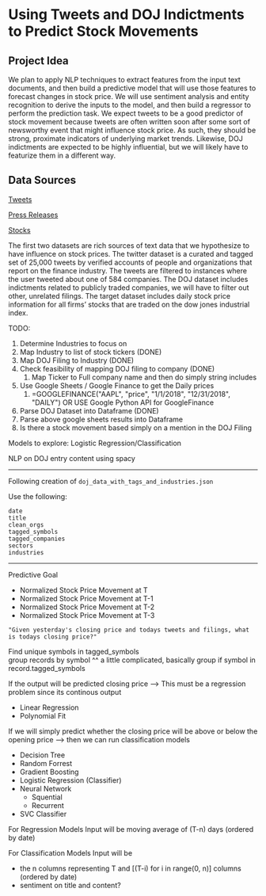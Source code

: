 # Using Tweets and DOJ Indictments to Predict Stock Movements

## Project Idea

We plan to apply NLP techniques to extract features from the input text documents, and then build a predictive model that will use those features to forecast changes in stock price.  We will use sentiment analysis and entity recognition to derive the inputs to the model, and then build a regressor to perform the prediction task.  We expect tweets to be a good predictor of stock movement because tweets are often written soon after some sort of newsworthy event that might influence stock price.  As such, they should be strong, proximate indicators of underlying market trends.  Likewise, DOJ indictments are expected to be highly influential, but we will likely have to featurize them in a different way.

## Data Sources

[Tweets](https://www.kaggle.com/davidwallach/financial-tweets)

[Press Releases](https://www.kaggle.com/jbencina/department-of-justice-20092018-press-releases)

[Stocks](https://www.kaggle.com/timoboz/stock-data-dow-jones)

The first two datasets are rich sources of text data that we hypothesize to have influence on stock prices.  The twitter dataset is a curated and tagged set of 25,000 tweets by verified accounts of people and organizations that report on the finance industry.  The tweets are filtered to instances where the user tweeted about one of 584 companies.  The DOJ dataset includes indictments related to publicly traded companies, we will have to filter out other, unrelated filings.  The target dataset includes daily stock price information for all firms’ stocks that are traded on the dow jones industrial index.


TODO:
1. Determine Industries to focus on
2. Map Industry to list of stock tickers (DONE)
3. Map DOJ Filing to Industry (DONE)
4. Check feasibility of mapping DOJ filing to company (DONE)
   1. Map Ticker to Full company name and then do simply string includes
5. Use Google Sheets / Google Finance to get the Daily prices
   1. =GOOGLEFINANCE("AAPL", "price", "1/1/2018", "12/31/2018", "DAILY")
   OR USE Google Python API for GoogleFinance
6. Parse DOJ Dataset into Dataframe (DONE)
7. Parse above google sheets results into Dataframe
8. Is there a stock movement based simply on a mention in the DOJ Filing


Models to explore:
Logistic Regression/Classification

NLP on DOJ entry content using spacy


---

Following creation of `doj_data_with_tags_and_industries.json`

Use the following:
```
date
title
clean_orgs
tagged_symbols
tagged_companies
sectors
industries
```


---
Predictive Goal

- Normalized Stock Price Movement at T
- Normalized Stock Price Movement at T-1
- Normalized Stock Price Movement at T-2
- Normalized Stock Price Movement at T-3

```
"Given yesterday's closing price and todays tweets and filings, what is todays closing price?"
```



Find unique symbols in tagged_symbols  
group records by symbol 
  ^^ a little complicated, basically group if symbol in record.tagged_symbols



If the output will be predicted closing price 
  --> This must be a regression problem since its continous output
- Linear Regression
- Polynomial Fit
  


If we will simply predict whether the closing price will be above or below the opening price 
  --> then we can run classification models

- Decision Tree
- Random Forrest
- Gradient Boosting
- Logistic Regression (Classifier)
- Neural Network
  - Squential
  - Recurrent
- SVC Classifier




For Regression Models 
Input will be moving average of (T-n) days (ordered by date)



For Classification Models
Input will be
- the n columns representing T and [(T-i) for i in range(0, n)] columns (ordered by date)
- sentiment on title and content?

